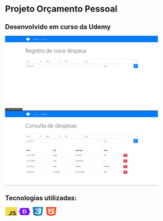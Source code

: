 # Projeto Orçamento Pessoal

## Desenvolvido em curso da Udemy

<img align="center" width="700" src="./GitHub/img_git.jpg" />
<img align="center" width="700" src="./GitHub/img_git_consulta.jpg" />



## Tecnologias utilizadas:

<img align="center" alt="JavaScript" height="30" width="40" src="https://raw.githubusercontent.com/devicons/devicon/master/icons/javascript/javascript-original.svg">
<img align="center" alt="BootStrap" height="30" width="40" src="https://raw.githubusercontent.com/devicons/devicon/master/icons/bootstrap/bootstrap-original.svg">
<img align="center" alt="BootStrap" height="30" width="40" src="https://raw.githubusercontent.com/devicons/devicon/master/icons/css3/css3-original.svg">
<img align="center" alt="BootStrap" height="30" width="40" src="https://raw.githubusercontent.com/devicons/devicon/master/icons/html5/html5-original.svg">
